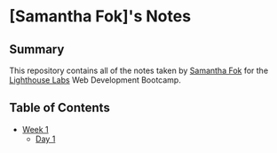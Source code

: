 # [Samantha Fok]'s Notes
## Summary
This repository contains all of the notes taken by [Samantha Fok](https://github.com/samamoo) for the [Lighthouse Labs](https://www.lighthouselabs.ca/) Web Development Bootcamp.
## Table of Contents
- [Week 1](/Week_1)
  - [Day 1](/Week_1/Day_1)

